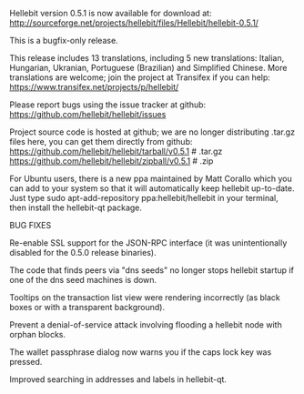 Hellebit version 0.5.1 is now available for download at:
http://sourceforge.net/projects/hellebit/files/Hellebit/hellebit-0.5.1/

This is a bugfix-only release.

This release includes 13 translations, including 5 new translations:
Italian, Hungarian, Ukranian, Portuguese (Brazilian) and Simplified Chinese.
More translations are welcome; join the project at Transifex if you can help:
https://www.transifex.net/projects/p/hellebit/

Please report bugs using the issue tracker at github:
https://github.com/hellebit/hellebit/issues

Project source code is hosted at github; we are no longer
distributing .tar.gz files here, you can get them
directly from github:
https://github.com/hellebit/hellebit/tarball/v0.5.1  # .tar.gz
https://github.com/hellebit/hellebit/zipball/v0.5.1  # .zip

For Ubuntu users, there is a new ppa maintained by Matt Corallo which
you can add to your system so that it will automatically keep
hellebit up-to-date.  Just type
sudo apt-add-repository ppa:hellebit/hellebit
in your terminal, then install the hellebit-qt package.


BUG FIXES

Re-enable SSL support for the JSON-RPC interface (it was unintentionally
disabled for the 0.5.0 release binaries).

The code that finds peers via "dns seeds" no longer stops hellebit startup
if one of the dns seed machines is down.

Tooltips on the transaction list view were rendering incorrectly (as black boxes
or with a transparent background).

Prevent a denial-of-service attack involving flooding a hellebit node with
orphan blocks.

The wallet passphrase dialog now warns you if the caps lock key was pressed.

Improved searching in addresses and labels in hellebit-qt.
